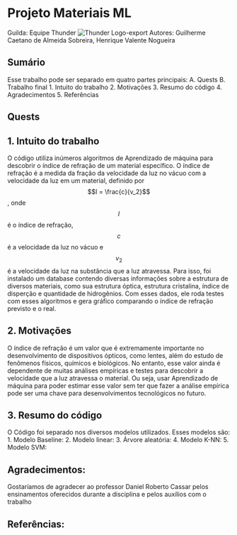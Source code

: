 # Projeto Materiais ML
Guilda: Equipe Thunder
![Thunder Logo-export](https://github.com/user-attachments/assets/b5e844e8-ee63-446e-aa99-458ce69dcd8b)
Autores: Guilherme Caetano de Almeida Sobreira, Henrique Valente Nogueira

## Sumário
Esse trabalho pode ser separado em quatro partes principais:
  A. Quests
  B. Trabalho final
    1. Intuito do trabalho
    2. Motivações
    3. Resumo do código
    4. Agradecimentos
    5. Referências

## Quests

## 1. Intuito do trabalho
   O código utiliza inúmeros algoritmos de Aprendizado de máquina para descobrir o índice de refração de um material específico. O índice de refração
   é a medida da fração da velocidade da luz no vácuo com a velocidade da luz em um material, definido por $$I = \frac{c}{v_2}$$, onde $$I$$ é o índice de refração,
   $$c$$ é a velocidade da luz no vácuo e $$v_2$$ é a velocidade da luz na substância que a luz atravessa. Para isso, foi instalado um database contendo diversas informações 
   sobre a estrutura de diversos materiais, como sua estrutura óptica, estrutura cristalina, índice de disperção e quantidade de hidrogênios. Com esses dados,
   ele roda testes com esses algoritmos e gera gráfico comparando o índice de refração previsto e o real.

## 2. Motivações
  O índice de refração é um valor que é extremamente importante no desenvolvimento de dispositivos ópticos, como lentes, além do estudo de fenômenos físicos, químicos
  e biológicos. No entanto, esse valor ainda é dependente de muitas análises empíricas e testes para descobrir a velocidade que a luz atravessa o material. Ou seja, usar 
  Aprendizado de máquina para poder estimar esse valor sem ter que fazer a análise empírica pode ser uma chave para desenvolvimentos tecnológicos no futuro.

## 3. Resumo do código
  O Código foi separado nos diversos modelos utilizados. Esses modelos são:
    1. Modelo Baseline:
    2. Modelo linear:
    3. Árvore aleatória:
    4. Modelo K-NN:
    5. Modelo SVM:
  
## Agradecimentos:

Gostaríamos de agradecer ao professor Daniel Roberto Cassar pelos ensinamentos oferecidos durante a disciplina e pelos auxílios com o trabalho

## Referências:



